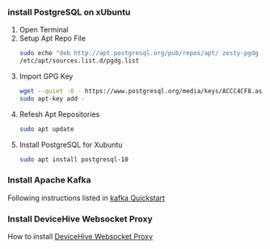 ### install PostgreSQL on xUbuntu

1. Open Terminal
1. Setup Apt Repo File
   ```bash
   sudo echo "deb http://apt.postgresql.org/pub/repos/apt/ zesty-pgdg main" \
   /etc/apt/sources.list.d/pgdg.list
   ```
1. Import GPG Key
   ```bash
   wget --quiet -O - https://www.postgresql.org/media/keys/ACCC4CF8.asc | \
   sudo apt-key add -
   ```
1. Refesh Apt Repositories
   ```bash
   sudo apt update
   ```
1. Install PostgreSQL for Xubuntu
   ```bash
   sudo apt install postgresql-10
   ```
   
### Install Apache Kafka

Following instructions listed in [kafka Quickstart](https://kafka.apache.org/quickstart#quickstart_startserver)

### Install DeviceHive Websocket Proxy

How to install [DeviceHive Websocket Proxy](https://github.com/devicehive/devicehive-ws-proxy)


